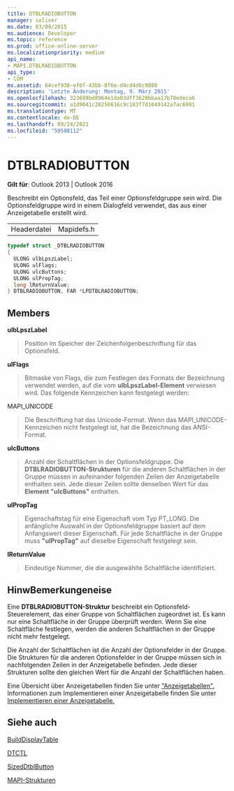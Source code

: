 ```yaml
---
title: DTBLRADIOBUTTON
manager: soliver
ms.date: 03/09/2015
ms.audience: Developer
ms.topic: reference
ms.prod: office-online-server
ms.localizationpriority: medium
api_name:
- MAPI.DTBLRADIOBUTTON
api_type:
- COM
ms.assetid: 64cef938-ef6f-43bb-8f6e-d4cd4d6c9888
description: 'Letzte Änderung: Montag, 9. März 2015'
ms.openlocfilehash: 323699bd8964e1da03dff3620bbaa17b78edeca6
ms.sourcegitcommit: a1d9041c20256616c9c183f7d1049142a7ac6991
ms.translationtype: MT
ms.contentlocale: de-DE
ms.lasthandoff: 09/24/2021
ms.locfileid: "59588112"
---
```

# <a name="dtblradiobutton"></a>DTBLRADIOBUTTON

  
  
**Gilt für**: Outlook 2013 | Outlook 2016 
  
Beschreibt ein Optionsfeld, das Teil einer Optionsfeldgruppe sein wird. Die Optionsfeldgruppe wird in einem Dialogfeld verwendet, das aus einer Anzeigetabelle erstellt wird.
  
|||
|:-----|:-----|
|Headerdatei  <br/> |Mapidefs.h  <br/> |
   
```cpp
typedef struct _DTBLRADIOBUTTON
{
  ULONG ulbLpszLabel;
  ULONG ulFlags;
  ULONG ulcButtons;
  ULONG ulPropTag;
  long lReturnValue;
} DTBLRADIOBUTTON, FAR *LPDTBLRADIOBUTTON;

```

## <a name="members"></a>Members

 **ulbLpszLabel**
  
> Position im Speicher der Zeichenfolgenbeschriftung für das Optionsfeld.
    
 **ulFlags**
  
> Bitmaske von Flags, die zum Festlegen des Formats der Bezeichnung verwendet werden, auf die vom **ulbLpszLabel-Element** verwiesen wird. Das folgende Kennzeichen kann festgelegt werden: 
    
MAPI_UNICODE 
  
> Die Beschriftung hat das Unicode-Format. Wenn das MAPI_UNICODE-Kennzeichen nicht festgelegt ist, hat die Bezeichnung das ANSI-Format.
    
 **ulcButtons**
  
> Anzahl der Schaltflächen in der Optionsfeldgruppe. Die **DTBLRADIOBUTTON-Strukturen** für die anderen Schaltflächen in der Gruppe müssen in aufeinander folgenden Zeilen der Anzeigetabelle enthalten sein. Jede dieser Zeilen sollte denselben Wert für das **Element "ulcButtons"** enthalten. 
    
 **ulPropTag**
  
> Eigenschaftstag für eine Eigenschaft vom Typ PT_LONG. Die anfängliche Auswahl in der Optionsfeldgruppe basiert auf dem Anfangswert dieser Eigenschaft. Für jede Schaltfläche in der Gruppe muss **"ulPropTag"** auf dieselbe Eigenschaft festgelegt sein. 
    
 **lReturnValue**
  
> Eindeutige Nummer, die die ausgewählte Schaltfläche identifiziert.
    
## <a name="remarks"></a>HinwBemerkungeneise

Eine **DTBLRADIOBUTTON-Struktur** beschreibt ein Optionsfeld-Steuerelement, das einer Gruppe von Schaltflächen zugeordnet ist. Es kann nur eine Schaltfläche in der Gruppe überprüft werden. Wenn Sie eine Schaltfläche festlegen, werden die anderen Schaltflächen in der Gruppe nicht mehr festgelegt. 
  
Die Anzahl der Schaltflächen ist die Anzahl der Optionsfelder in der Gruppe. Die Strukturen für die anderen Optionsfelder in der Gruppe müssen sich in nachfolgenden Zeilen in der Anzeigetabelle befinden. Jede dieser Strukturen sollte den gleichen Wert für die Anzahl der Schaltflächen haben.
  
Eine Übersicht über Anzeigetabellen finden Sie unter ["Anzeigetabellen".](display-tables.md) Informationen zum Implementieren einer Anzeigetabelle finden Sie unter [Implementieren einer Anzeigetabelle.](display-table-implementation.md)
  
## <a name="see-also"></a>Siehe auch



[BuildDisplayTable](builddisplaytable.md)
  
[DTCTL](dtctl.md)
  
[SizedDtblButton](sizeddtblbutton.md)


[MAPI-Strukturen](mapi-structures.md)

